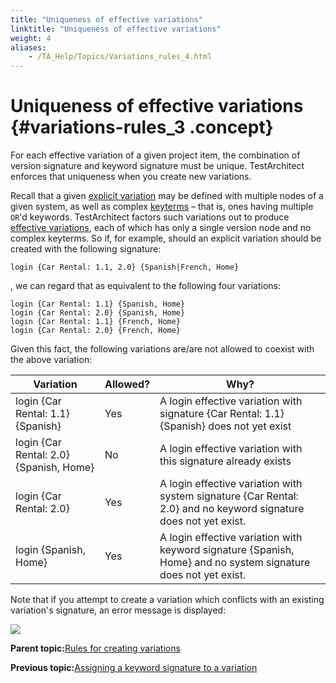 ```yaml
--- 
title: "Uniqueness of effective variations"
linktitle: "Uniqueness of effective variations"
weight: 4
aliases: 
    - /TA_Help/Topics/Variations_rules_4.html
---
```

# Uniqueness of effective variations {#variations-rules_3 .concept}

For each effective variation of a given project item, the combination of version signature and keyword signature must be unique. TestArchitect enforces that uniqueness when you create new variations.

Recall that a given [explicit variation](../../TA_Glossary/Topics/glossaryExplicitVariation.html) may be defined with multiple nodes of a given system, as well as complex [keyterms](../../TA_Glossary/Topics/glossaryKeyterm.html) – that is, ones having multiple `OR`'d keywords. TestArchitect factors such variations out to produce [effective variations](../../TA_Glossary/Topics/glossaryEffectiveVariation.html), each of which has only a single version node and no complex keyterms. So if, for example, should an explicit variation should be created with the following signature:

```
login {Car Rental: 1.1, 2.0} {Spanish|French, Home}
```

, we can regard that as equivalent to the following four variations:

```
login {Car Rental: 1.1} {Spanish, Home}
login {Car Rental: 2.0} {Spanish, Home}
login {Car Rental: 1.1} {French, Home}
login {Car Rental: 2.0} {French, Home}
```

Given this fact, the following variations are/are not allowed to coexist with the above variation:

|Variation|Allowed?|Why?|
|---------|--------|----|
|login \{Car Rental: 1.1\} \{Spanish\}|Yes|A login effective variation with signature \{Car Rental: 1.1\}\{Spanish\} does not yet exist|
|login \{Car Rental: 2.0\} \{Spanish, Home\}|No|A login effective variation with this signature already exists|
|login \{Car Rental: 2.0\}|Yes|A login effective variation with system signature \{Car Rental: 2.0\} and no keyword signature does not yet exist.|
|login \{Spanish, Home\}|Yes|A login effective variation with keyword signature \{Spanish, Home\} and no system signature does not yet exist.|

Note that if you attempt to create a variation which conflicts with an existing variation's signature, an error message is displayed:

![](../Images/Variations_set_of_keyword_error.png)

**Parent topic:**[Rules for creating variations](../../TA_Help/Topics/Variations_rules.html)

**Previous topic:**[Assigning a keyword signature to a variation](../../TA_Help/Topics/Variations_rules_3.html)

